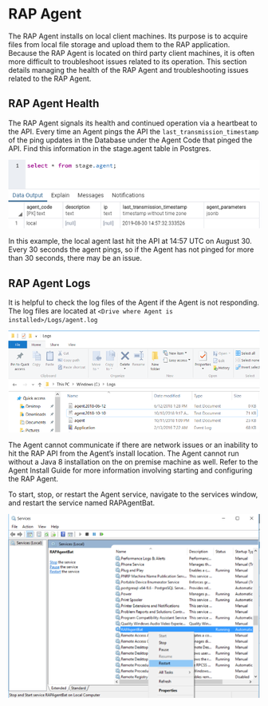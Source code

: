 # RAP Agent

The RAP Agent installs on local client machines. Its purpose is to acquire files from local file storage and upload them to the RAP application. Because the RAP Agent is located on third party client machines, it is often more difficult to troubleshoot issues related to its operation. This section details managing the health of the RAP Agent and troubleshooting issues related to the RAP Agent.

## RAP Agent Health

The RAP Agent signals its health and continued operation via a heartbeat to the API. Every time an Agent pings the API the `last_transmission_timestamp` of the ping updates in the Database under the Agent Code that pinged the API. Find this information in the stage.agent table in Postgres.

![local RAP Agent last\_transmission\_timestamp](../../.gitbook/assets/image%20%28154%29.png)

In this example, the local agent last hit the API at 14:57 UTC on August 30. Every 30 seconds the agent pings, so if the Agent has not pinged for more than 30 seconds, there may be an issue.

## RAP Agent Logs

It is helpful to check the log files of the Agent if the Agent is not responding. The log files are located at `<Drive where Agent is installed>/Logs/agent.log`

![Agent Logs](../../.gitbook/assets/31.png)

The Agent cannot communicate if there are network issues or an inability to hit the RAP API from the Agent’s install location. The Agent cannot run without a Java 8 installation on the on premise machine as well. Refer to the Agent Install Guide for more information involving starting and configuring the RAP Agent.

To start, stop, or restart the Agent service, navigate to the services window, and restart the service named RAPAgentBat.

![Restart RAP Agent](../../.gitbook/assets/32.png)


